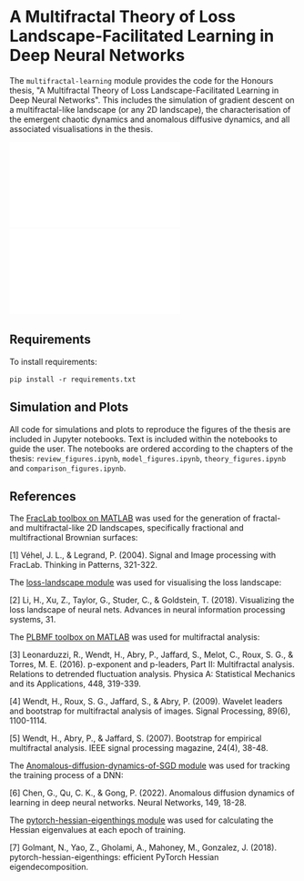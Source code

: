 # A Multifractal Theory of Loss Landscape-Facilitated Learning in Deep Neural Networks

The `multifractal-learning` module provides the code for the Honours thesis, "A Multifractal Theory of Loss Landscape-Facilitated Learning in Deep Neural Networks". This includes the simulation of gradient descent on a multifractal-like landscape (or any 2D landscape), the characterisation of the emergent chaotic dynamics and anomalous diffusive dynamics, and all associated visualisations in the thesis.

![MBS](doc/images/MBS.pdf)
![trajectory](doc/images/trajectory.pdf)

## Requirements

To install requirements:

```setup
pip install -r requirements.txt
```

## Simulation and Plots

All code for simulations and plots to reproduce the figures of the thesis are included in Jupyter notebooks. Text is included within the notebooks to guide the user. The notebooks are ordered according to the chapters of the thesis: `review_figures.ipynb`, `model_figures.ipynb`, `theory_figures.ipynb` and `comparison_figures.ipynb`.

## References

The [FracLab toolbox on MATLAB](https://project.inria.fr/fraclab/) was used for the generation of fractal- and multifractal-like 2D landscapes, specifically fractional and multifractional Brownian surfaces:

[1] Véhel, J. L., & Legrand, P. (2004). Signal and Image processing with FracLab. Thinking in Patterns, 321-322.

The [loss-landscape module](https://github.com/tomgoldstein/loss-landscape) was used for visualising the loss landscape:

[2] Li, H., Xu, Z., Taylor, G., Studer, C., & Goldstein, T. (2018). Visualizing the loss landscape of neural nets. Advances in neural information processing systems, 31.

The [PLBMF toolbox on MATLAB](https://www.irit.fr/~Herwig.Wendt/software.html) was used for multifractal analysis:

[3] Leonarduzzi, R., Wendt, H., Abry, P., Jaffard, S., Melot, C., Roux, S. G., & Torres, M. E. (2016). p-exponent and p-leaders, Part II: Multifractal analysis. Relations to detrended fluctuation analysis. Physica A: Statistical Mechanics and its Applications, 448, 319-339.

[4] Wendt, H., Roux, S. G., Jaffard, S., & Abry, P. (2009). Wavelet leaders and bootstrap for multifractal analysis of images. Signal Processing, 89(6), 1100-1114.

[5] Wendt, H., Abry, P., & Jaffard, S. (2007). Bootstrap for empirical multifractal analysis. IEEE signal processing magazine, 24(4), 38-48.

The [Anomalous-diffusion-dynamics-of-SGD module](https://github.com/ifgovh/Anomalous-diffusion-dynamics-of-SGD) was used for tracking the training process of a DNN:

[6] Chen, G., Qu, C. K., & Gong, P. (2022). Anomalous diffusion dynamics of learning in deep neural networks. Neural Networks, 149, 18-28.

The [pytorch-hessian-eigenthings module](https://github.com/noahgolmant/pytorch-hessian-eigenthings) was used for calculating the Hessian eigenvalues at each epoch of training.

[7] Golmant, N., Yao, Z., Gholami, A., Mahoney, M., Gonzalez, J. (2018). pytorch-hessian-eigenthings: efficient PyTorch Hessian eigendecomposition. 